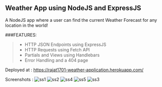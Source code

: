 ## Weather App using NodeJS and ExpressJS

A NodeJS app where a user can find the current Weather Forecast for any location in the world!

###FEATURES:

> - HTTP JSON Endpoints using ExpressJS
> - HTTP Requests using Fetch API
> - Partials and Views using Handlebars
> - Error Handling and a 404 page

Deployed at : https://rajat1701-weather-application.herokuapp.com/

Screenshots :
![ss1](https://user-images.githubusercontent.com/56484583/187327070-1b70536b-3de7-49b9-8432-5731605601f9.jpg)
![ss2](https://user-images.githubusercontent.com/56484583/187327132-efa6a797-d3e1-443d-9192-0441f239dc7c.jpg)
![ss4](https://user-images.githubusercontent.com/56484583/187327188-064c4ab6-f733-40e2-905d-4fcb7be9a300.jpg)
![ss5](https://user-images.githubusercontent.com/56484583/187327235-b9c79034-5afd-4aa2-b2f1-96a56890e08e.jpg)
![ss3](https://user-images.githubusercontent.com/56484583/187327276-a333eba3-ac74-46e5-9163-d7189ad00c13.png)
